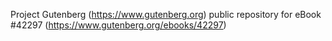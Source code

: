 Project Gutenberg (https://www.gutenberg.org) public repository for eBook #42297 (https://www.gutenberg.org/ebooks/42297)
